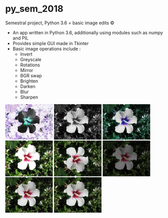 # py_sem_2018
Semestral project, Python 3.6 = basic image edits ©
  - An app written in Python 3.6, additionally using modules such as numpy and PIL
  - Provides simple GUI made in Tkinter
  - Basic image operations include :
      - Invert
      - Greyscale
      - Rotations
      - Mirror
      - BGR swap
      - Brighten
      - Darken
      - Blur
      - Sharpen

<img src="https://github.com/matoukla/py_sem_2018/blob/master/kvetina/inv_kvetina.jpg" width="150"> <img src="https://github.com/matoukla/py_sem_2018/blob/master/kvetina/gs_kvetina.jpg" width="150"> <img src="https://github.com/matoukla/py_sem_2018/blob/master/kvetina/bgr_kvetina.jpg" width="150"> <img src="https://github.com/matoukla/py_sem_2018/blob/master/kvetina/bd_1_kvetina.jpg" width="150">
<img src="https://github.com/matoukla/py_sem_2018/blob/master/kvetina/mr_0_kvetina.jpg" width="150"> <img src="https://github.com/matoukla/py_sem_2018/blob/master/kvetina/bd_0_kvetina.jpg" width="150"> <img  src="https://github.com/matoukla/py_sem_2018/blob/master/kvetina/sharp_kvetina.jpg" width="150"> <img src="https://github.com/matoukla/py_sem_2018/blob/master/kvetina/blur_kvetina.jpg" width="150">
